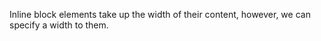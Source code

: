 
Inline block elements take up the width of their content, however, we can specify a width to them.

